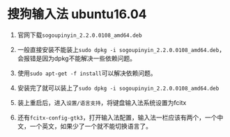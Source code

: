 # 搜狗输入法 ubuntu16.04
1. 官网下载`sogoupinyin_2.2.0.0108_amd64.deb`

2. 一般直接安装不能装上`sudo dpkg -i sogoupinyin_2.2.0.0108_amd64.deb`，会报错是因为dpkg不能解决一些依赖问题。

3. 使用`sudo apt-get -f install`可以解决依赖问题。

4. 安装完了就可以装上了`sudo dpkg -i sogoupinyin_2.2.0.0108_amd64.deb`

5. 装上重启后，进入`设置/语言支持`，将键盘输入法系统设置为fcitx

6. 还有`fcitx-config-gtk3`，打开输入法配置，输入法一栏应该有两个，一个中文，一个英文，如果少了一个就不能切换语言了。
